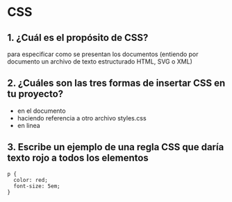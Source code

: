 # CSS  
## 1. ¿Cuál es el propósito de CSS?  
para especificar como se presentan los documentos (entiendo por documento un archivo de texto estructurado HTML, SVG o XML)
## 2. ¿Cuáles son las tres formas de insertar CSS en tu proyecto?  
- en el documento  
- haciendo referencia a otro archivo styles.css
- en linea  
## 3. Escribe un ejemplo de una regla CSS que daría texto rojo a todos los elementos  
```
p {
  color: red;
  font-size: 5em;
}
```

